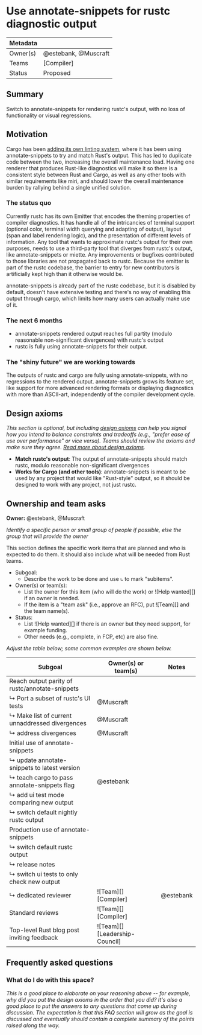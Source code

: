 # Use annotate-snippets for rustc diagnostic output

| Metadata |                      |
| -------- | -------------------- |
| Owner(s) | @estebank, @Muscraft |
| Teams    | [Compiler]           |
| Status   | Proposed             |

## Summary

Switch to annotate-snippets for rendering rustc's output, with no loss of functionality or visual regressions.

## Motivation

Cargo has been [adding its own linting system][cargo-lints], where it has been using annotate-snippets to try and match Rust's output. This has led to duplicate code between the two, increasing the overall maintenance load. Having one renderer that produces Rust-like diagnostics will make it so there is a consistent style between Rust and Cargo, as well as any other tools with similar requirements like miri, and should lower the overall maintenance burden by rallying behind a single unified solution.

### The status quo

Currently rustc has its own Emitter that encodes the theming properties of compiler diagnostics. It has handle all of the intricancies of terminal support (optional color, terminal width querying and adapting of output), layout (span and label rendering logic), and the presentation of different levels of information. Any tool that wants to approximate rustc's output for their own purposes, needs to use a third-party tool that diverges from rustc's output, like annotate-snippets or miette. Any improvements or bugfixes contributed to those libraries are not propagated back to rustc. Because the emitter is part of the rustc codebase, the barrier to entry for new contributors is artificially kept high than it otherwise would be.

annotate-snippets is already part of the rustc codebase, but it is disabled by default, doesn't have extensive testing and there's no way of enabling this output through cargo, which limits how many users can actually make use of it.

### The next 6 months

- annotate-snippets rendered output reaches full partity (modulo reasonable non-significant divergences) with rustc's output
- rustc is fully using annotate-snippets for their output.

### The "shiny future" we are working towards

The outputs of rustc and cargo are fully using annotate-snippets, with no regressions to the rendered output. annotate-snippets grows its feature set, like support for more advanced rendering formats or displaying diagnostics with more than ASCII-art, independently of the compiler development cycle.

## Design axioms

*This section is optional, but including [design axioms][da] can help you signal how you intend to balance constraints and tradeoffs (e.g., "prefer ease of use over performance" or vice versa). Teams should review the axioms and make sure they agree. [Read more about design axioms][da].*


- **Match rustc's output**: The output of annotate-snipepts should match rustc, modulo reasonable non-significant divergences
- **Works for Cargo (and other tools)**: annotate-snippets is meant to be used by any project that would like "Rust-style" output, so it should be designed to work with any project, not just rustc.


[da]: https://rust-lang.github.io/rust-project-goals/about/design_axioms.html

## Ownership and team asks

**Owner:** @estebank, @Muscraft

*Identify a specific person or small group of people if possible, else the group that will provide the owner*

This section defines the specific work items that are planned and who is expected to do them. It should also include what will be needed from Rust teams.

* Subgoal:
    * Describe the work to be done and use `↳` to mark "subitems".
* Owner(s) or team(s):
    * List the owner for this item (who will do the work) or ![Help wanted][] if an owner is needed.
    * If the item is a "team ask" (i.e., approve an RFC), put ![Team][] and the team name(s).
* Status:
    * List ![Help wanted][] if there is an owner but they need support, for example funding.
    * Other needs (e.g., complete, in FCP, etc) are also fine.

*Adjust the table below; some common examples are shown below.*

| Subgoal                                         | Owner(s) or team(s)  | Notes     |
| ----------------------------------------------- | -------------------- | --------- |
| Reach output parity of rustc/annotate-snippets  |                      |           |
| ↳ Port a subset of rustc's UI tests             | @Muscraft            |           |
| ↳ Make list of current unnaddressed divergences | @Muscraft            |           |
| ↳ address divergences                           | @Muscraft            |           |
| Initial use of annotate-snippets                |                      |           |
| ↳ update annotate-snippets to latest version    |                      |           |
| ↳ teach cargo to pass annotate-snippets flag    | @estebank            |           |
| ↳ add ui test mode comparing new output         |                      |           |
| ↳ switch default nightly rustc output           |                      |           |
| Production use of annotate-snippets             |                      |           |
| ↳ switch default rustc output                   |                      |           |
| ↳ release notes                                 |                      |           |
| ↳ switch ui tests to only check new output      |                      |           |
| ↳ dedicated reviewer                            | ![Team][] [Compiler] | @estebank |
| Standard reviews                                | ![Team][] [Compiler] |           |
| Top-level Rust blog post inviting feedback      | ![Team][] [Leadership-Council]       |           |

## Frequently asked questions

### What do I do with this space?

*This is a good place to elaborate on your reasoning above -- for example, why did you put the design axioms in the order that you did? It's also a good place to put the answers to any questions that come up during discussion. The expectation is that this FAQ section will grow as the goal is discussed and eventually should contain a complete summary of the points raised along the way.*

[cargo-lints]: https://github.com/rust-lang/cargo/issues/12235
